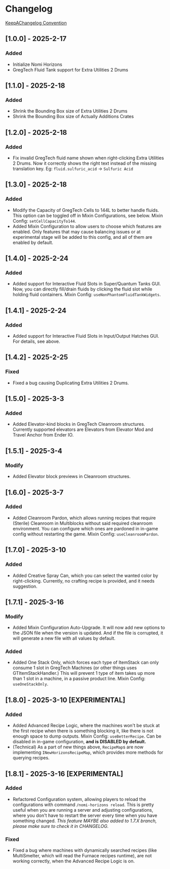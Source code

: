 # Changelog

[KeepAChangelog Convention](https://keepachangelog.com/en/1.1.0/)

## [1.0.0] - 2025-2-17

### Added

- Initialize Nomi Horizons
- GregTech Fluid Tank support for Extra Utilities 2 Drums

## [1.1.0] - 2025-2-18

### Added

- Shrink the Bounding Box size of Extra Utilities 2 Drums
- Shrink the Bounding Box size of Actually Additions Crates

## [1.2.0] - 2025-2-18

### Added

- Fix invalid GregTech fluid name shown when right-clicking Extra Utilities 2 Drums.
  Now it correctly shows the right text instead of the missing translation key.
  Eg: `fluid.sulfuric_acid` -> `Sulfuric Acid`

## [1.3.0] - 2025-2-18

### Added

- Modify the Capacity of GregTech Cells to 144L to better handle fluids.
  This option can be toggled off in Mixin Configurations, see below.
  Mixin Config: `setCellCapacityTo144`.
- Added Mixin Configuration to allow users to choose which features are enabled.
  Only features that may cause balancing issues or at experimental stage will be added to this config,
  and all of them are enabled by default.

## [1.4.0] - 2025-2-24

### Added

- Added support for Interactive Fluid Slots in Super/Quantum Tanks GUI.
  Now, you can directly fill/drain fluids by clicking the fluid slot while holding fluid containers.
  Mixin Config: `useNonPhantomFluidTankWidgets`.

## [1.4.1] - 2025-2-24

### Added

- Added support for Interactive Fluid Slots in Input/Output Hatches GUI.
  For details, see above.

## [1.4.2] - 2025-2-25

### Fixed

- Fixed a bug causing Duplicating Extra Utilities 2 Drums.

## [1.5.0] - 2025-3-3

### Added

- Added Elevator-kind blocks in GregTech Cleanroom structures.
  Currently supported elevators are Elevators from Elevator Mod and Travel Anchor from Ender IO.

## [1.5.1] - 2025-3-4

### Modify

- Added Elevator block previews in Cleanroom structures.

## [1.6.0] - 2025-3-7

### Added

- Added Cleanroom Pardon, which allows running recipes that require (Sterile) Cleanroom in Multiblocks without said
  required cleanroom environment.
  You can configure which ones are pardoned in in-game config without restarting the game.
  Mixin Config: `useCleanroomPardon`.

## [1.7.0] - 2025-3-10

### Added

- Added Creative Spray Can, which you can select the wanted color by right-clicking.
  Currently, no crafting recipe is provided, and it needs suggestion.

## [1.7.1] - 2025-3-16

### Modify

- Added Mixin Configuration Auto-Upgrade.
  It will now add new options to the JSON file when the version is updated.
  And if the file is corrupted, it will generate a new file with all values by default.

### Added

- Added One Stack Only, which forces each type of ItemStack can only consume 1 slot in GregTech Machines (or other things uses GTItemStackHandler.)
  This will prevent 1 type of item takes up more than 1 slot in a machine, in a passive product line.
  Mixin Config: `useOneStackOnly`.

## [1.8.0] - 2025-3-10 [EXPERIMENTAL]

### Added

- Added Advanced Recipe Logic, where the machines won't be stuck at the first recipe when there is something blocking it,
  like there is not enough space to dump outputs.
  Mixin Config: `useBetterRecipe`. Can be disabled in in-game configuration, **and is DISABLED by default.**
- (Technical) As a part of new things above, `RecipeMap`s are now implementing `INewHorizonsRecipeMap`, which provides
  more methods for querying recipes.

## [1.8.1] - 2025-3-16 [EXPERIMENTAL]

### Added

- Refactored Configuration system, allowing players to reload the configurations with command `/nomi-horizons reload`.
  This is pretty useful when you are running a server and adjusting configurations, where you don't have to restart the server
  every time when you have something changed.
  *This feature MAYBE also added to 1.7.X branch, please make sure to check it in CHANGELOG.*

### Fixed

- Fixed a bug where machines with dynamically searched recipes (like MultiSmelter, which will read the Furnace recipes runtime),
  are not working correctly, when the Advanced Recipe Logic is on.